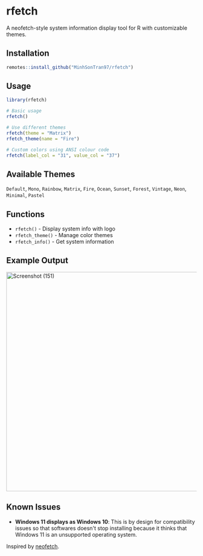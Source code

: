 # rfetch

A neofetch-style system information display tool for R with customizable themes.

## Installation

```r
remotes::install_github("MinhSonTran97/rfetch")
```

## Usage

```r
library(rfetch)

# Basic usage
rfetch()

# Use different themes
rfetch(theme = "Matrix")
rfetch_theme(name = "Fire")

# Custom colors using ANSI colour code
rfetch(label_col = "31", value_col = "37")
```

## Available Themes

`Default`, `Mono`, `Rainbow`, `Matrix`, `Fire`, `Ocean`, `Sunset`, `Forest`, `Vintage`, `Neon`, `Minimal`, `Pastel`

## Functions

- `rfetch()` - Display system info with logo
- `rfetch_theme()` - Manage color themes  
- `rfetch_info()` - Get system information

## Example Output

<img width="556" height="580" alt="Screenshot (151)" src="https://github.com/user-attachments/assets/ee6d4650-3846-4ff3-bb57-f88b5be96dd0" />

## Known Issues

- **Windows 11 displays as Windows 10**: This is by design for compatibility issues so that softwares doesn't stop installing because it thinks that Windows 11 is an unsupported operating system.

Inspired by [neofetch](https://github.com/dylanaraps/neofetch).
